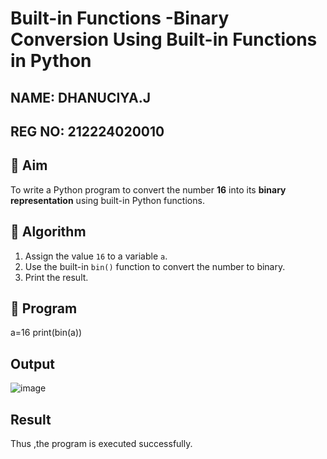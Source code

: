 # Built-in Functions -Binary Conversion Using Built-in Functions in Python
NAME: DHANUCIYA.J 
---
REG NO: 212224020010
---
## 🎯 Aim
To write a Python program to convert the number **16** into its **binary representation** using built-in Python functions.

## 🧠 Algorithm
1. Assign the value `16` to a variable `a`.
2. Use the built-in `bin()` function to convert the number to binary.
3. Print the result.

## 🧾 Program
a=16
print(bin(a))

## Output
![image](https://github.com/user-attachments/assets/8cc10eb2-8b17-4f0d-8d18-b52729496deb)

## Result
Thus ,the program is executed successfully.

